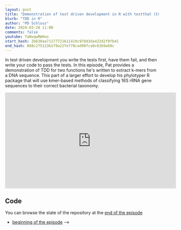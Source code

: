 ```yaml
---
layout: post
title: "Demonstration of test driven development in R with testthat (CC269)"
blurb: "TDD in R"
author: "PD Schloss"
date: 2024-03-28 11:00
comments: false
youtube: TaNvqwMmHus
start_hash: 2b630aa71177721611419c978d3da422d2f0fb41
end_hash: 088c275123b1f9a22fef78cad90fca0c63b9a68c
---
```


In test driven development you write the tests first, have them fail, and then write your code to pass the tests. In this episode, Pat provides a demonstration of TDD for two functions he's written to extract k-mers from a DNA sequence. This part of a larger effort to develop his phylotyper R package that will use kmer-based methods of classifying 16S rRNA gene sequences to their correct bacterial taxonomy. 

<iframe style="margin: 0 auto;display:block;" width="560" height="315" src="https://www.youtube.com/embed/{{ page.youtube }}" frameborder="0" allow="accelerometer; autoplay; encrypted-media; gyroscope; picture-in-picture" allowfullscreen></iframe>

## Code

You can browse the state of the repository at the [end of the episode](https://github.com/riffomonas/phylotyper/tree/{{page.end_hash}})

* [beginning of the episode](https://github.com/riffomonas/phylotyper/tree/{{page.start_hash}}) -->
<!-- * [end of the episode](https://github.com/riffomonas/drought_index/tree/{{page.end_hash}})
